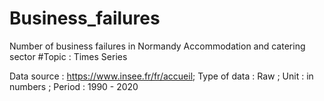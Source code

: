 # Business_failures
Number of business failures in Normandy Accommodation and catering sector
#Topic : Times Series

Data source : https://www.insee.fr/fr/accueil;
Type of data : Raw ;
Unit : in numbers ;
Period : 1990 - 2020
